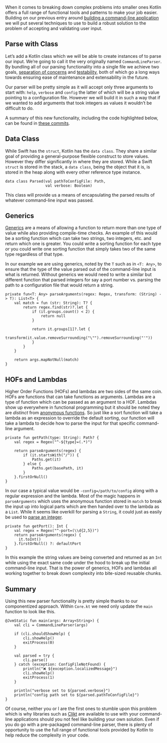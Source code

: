[//]: # (zauthor: Sean Soper)
[//]: # (ztitle: Reading from the Command-Line in Kotlin)
[//]: # (zsubtitle: And how to make short work of complex problems using higher order functions, lambdas and generics)
[//]: # (zimage: https://unsplash.com/photos/uZqJVqwFxMQ)
[//]: # (ztags: kotlin, batil, functional, regex)

When it comes to breaking down complex problems into smaller ones Kotlin offers a full range of functional tools and patterns to make your job easier. Building on our previous entry around [building a command-line application](/blog/creating_command_line_app_kotlin.html) we will put several techniques to use to build a robust solution to the problem of accepting and validating user input.

## Parse with Class

Let’s add a Kotlin class which we will be able to create instances of to parse our input. We’re going to call it the very originally named `CommandLineParser`. By bundling all of our parsing functionality into a single file we achieve two goals, [separation of concerns](https://en.wikipedia.org/wiki/Separation_of_concerns) and [testability](https://en.wikipedia.org/wiki/Software_testability), both of which go a long ways towards ensuring ease of maintenance and extensability in the future.

Our parser will be pretty simple as it will accept only three arguments to start with: `help`, `verbose` and `config` the latter of which will be a string value pointing to a configuration file. However we will build it in such a way that if we wanted to add arguments that took integers as values it wouldn’t be difficult to do.

A summary of this new functionality, including the code highlighted below, can be found in [these commits](https://github.com/ssoper/Batil/compare/9a3d6a5..8428dd6).

## Data Class

While Swift has the `struct`, Kotlin has the `data class`. They share a similar goal of providing a general-purpose flexible construct to store values. However they differ significantly in where they are stored. While a Swift `struct` is stored in the stack, a `data class`, being the object that it is, is stored in the heap along with every other reference type instance.

    data class Parsed(val pathToConfigFile: Path,
                      val verbose: Boolean)

This class will provide us a means of encapsulating the parsed results of whatever command-line input was passed.

## Generics

[Generics](https://kotlinlang.org/docs/reference/generics.html) are a means of allowing a function to return more than one type of value while also providing compile-time checks. An example of this would be a sorting function which can take two strings, two integers, etc. and return which one is greater. You could write a sorting function for each type _or_ you could write one sorting function that simply takes two of the same type regardless of that type.

In our example we are using generics, noted by the `T` such as in `<T: Any>`, to ensure that the type of the value parsed out of the command-line input is what is returned. Without generics we would need to write a similar but different function that parsed integers for say a port number vs. parsing the path to a configuration file that would return a string.

    private fun<T: Any> parseArguments(regex: Regex, transform: (String) -> T): List<T> {
        val match = fun (str: String): T? {
            return regex.find(str)?.let {
                if (it.groups.count() < 2) {
                    return null
                }
                
                return it.groups[1]?.let {
                    transform(it.value.removeSurrounding("\"").removeSurrounding("'"))
                }
            }
        }
        
        return args.mapNotNull(match)
    }

## HOFs and Lambdas

Higher Order Functions (HOFs) and lambdas are two sides of the same coin. HOFs are functions that can take functions as arguments. Lambdas are a type of function which can be passed as an argument to a HOF. Lambdas show up everywhere in functional programming but it should be noted they are _distinct_ from [anonymous functions](https://gist.github.com/ericelliott/414be9be82128443f6df). So just like a sort function will  take a lambda as an expression to override the default sorting, our function will take a lambda to decide how to parse the input for that specific command-line argument.

    private fun getPath(type: String): Path? {
        val regex = Regex("^-${type}=(.*)")
        
        return parseArguments(regex) {
            if (it.startsWith("/")) {
                Paths.get(it)
            } else {
                Paths.get(basePath, it)
            }
        }.firstOrNull()
    }

In our case a typical value would be `-config=/path/to/config` along with a regular expression and the lambda. Most of the magic happens in `parseArguments` which uses the anonymous function stored in `match` to break the input up into logical parts which are then handed over to the lambda as a `List`. While it seems like overkill for parsing a `String`, it could just as easily be used to [parse an integer](https://github.com/ssoper/Zebec/commit/76148c5d284e78d95116d0c527e74627f199dbcc#diff-ca1dfc769a491b093d314c64adf2b638R76).

    private fun getPort(): Int {
        val regex = Regex("^-port=(\\d{2,5})")
        return parseArguments(regex) {
          it.toInt()
        }.firstOrNull() ?: defaultPort
    }

In this example the string values are being converted and returned as an `Int` while using the exact same code under the hood to break up the initial command-line input. That is the power of generics, HOFs and lambdas all working together to break down complexity into bite-sized reusable chunks.

## Summary

Using this new parser functionality is pretty simple thanks to our componentized approach. Within `Core.kt` we need only update the `main` function to look like this.

    @JvmStatic fun main(args: Array<String>) {
        val cli = CommandLineParser(args)
        
        if (cli.shouldShowHelp) {
            cli.showHelp()
            exitProcess(0)
        }
        
        val parsed = try {
            cli.parse()
        } catch (exception: ConfigFileNotFound) {
            println("❌ ${exception.localizedMessage}")
            cli.showHelp()
            exitProcess(1)
        }
        
        println("verbose set to ${parsed.verbose}")
        println("config path set to ${parsed.pathToConfigFile}")
    }

Of course, neither you or I are the first ones to stumble upon this problem which is why libraries such as [Clikt](https://ajalt.github.io/clikt/) are available to use with your command-line applications should you not feel like building your own solution. Even if you do go with a pre-packaged command-line parser, there is plenty of opportunity to use the full range of functional tools provided by Kotlin to help reduce the complexity in your code.
